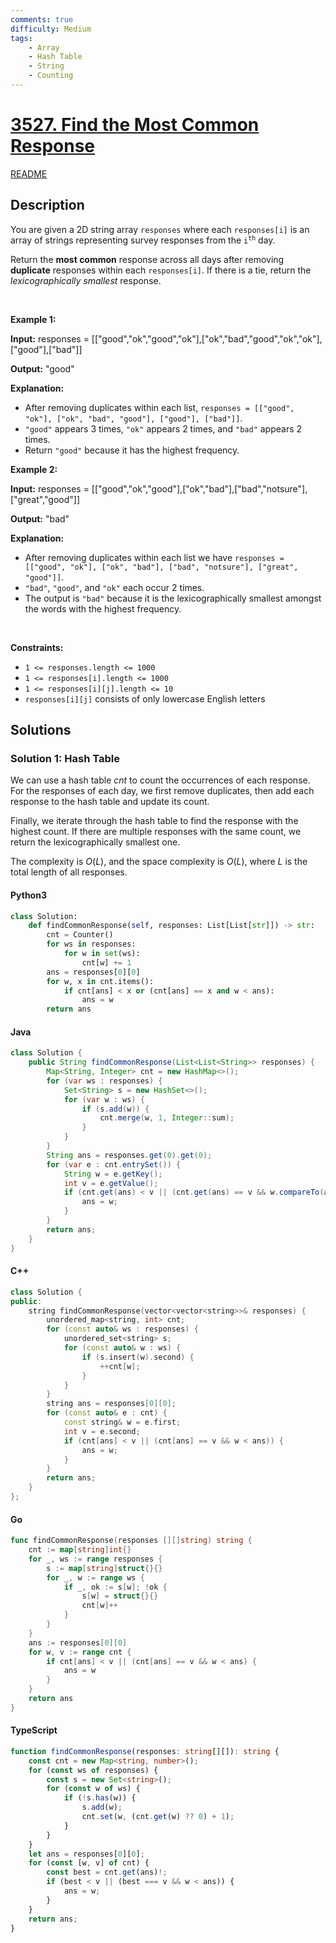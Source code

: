 ```yaml
---
comments: true
difficulty: Medium
tags:
    - Array
    - Hash Table
    - String
    - Counting
---
```


<!-- problem:start -->

# [3527. Find the Most Common Response](https://leetcode.com/problems/find-the-most-common-response)

[README](/solution/3500-3599/3527.Find%20the%20Most%20Common%20Response/README.md)

## Description

<!-- description:start -->

<p>You are given a 2D string array <code>responses</code> where each <code>responses[i]</code> is an array of strings representing survey responses from the <code>i<sup>th</sup></code> day.</p>

<p>Return the <strong>most common</strong> response across all days after removing <strong>duplicate</strong> responses within each <code>responses[i]</code>. If there is a tie, return the <em><span data-keyword="lexicographically-smaller-string">lexicographically smallest</span></em> response.</p>

<p>&nbsp;</p>
<p><strong class="example">Example 1:</strong></p>

<div class="example-block">
<p><strong>Input:</strong> <span class="example-io">responses = [[&quot;good&quot;,&quot;ok&quot;,&quot;good&quot;,&quot;ok&quot;],[&quot;ok&quot;,&quot;bad&quot;,&quot;good&quot;,&quot;ok&quot;,&quot;ok&quot;],[&quot;good&quot;],[&quot;bad&quot;]]</span></p>

<p><strong>Output:</strong> <span class="example-io">&quot;good&quot;</span></p>

<p><strong>Explanation:</strong></p>

<ul>
	<li>After removing duplicates within each list, <code>responses = [[&quot;good&quot;, &quot;ok&quot;], [&quot;ok&quot;, &quot;bad&quot;, &quot;good&quot;], [&quot;good&quot;], [&quot;bad&quot;]]</code>.</li>
	<li><code>&quot;good&quot;</code> appears 3 times, <code>&quot;ok&quot;</code> appears 2 times, and <code>&quot;bad&quot;</code> appears 2 times.</li>
	<li>Return <code>&quot;good&quot;</code> because it has the highest frequency.</li>
</ul>
</div>

<p><strong class="example">Example 2:</strong></p>

<div class="example-block">
<p><strong>Input:</strong> <span class="example-io">responses = [[&quot;good&quot;,&quot;ok&quot;,&quot;good&quot;],[&quot;ok&quot;,&quot;bad&quot;],[&quot;bad&quot;,&quot;notsure&quot;],[&quot;great&quot;,&quot;good&quot;]]</span></p>

<p><strong>Output:</strong> <span class="example-io">&quot;bad&quot;</span></p>

<p><strong>Explanation:</strong></p>

<ul>
	<li>After removing duplicates within each list we have <code>responses = [[&quot;good&quot;, &quot;ok&quot;], [&quot;ok&quot;, &quot;bad&quot;], [&quot;bad&quot;, &quot;notsure&quot;], [&quot;great&quot;, &quot;good&quot;]]</code>.</li>
	<li><code>&quot;bad&quot;</code>, <code>&quot;good&quot;</code>, and <code>&quot;ok&quot;</code> each occur 2 times.</li>
	<li>The output is <code>&quot;bad&quot;</code> because it is the lexicographically smallest amongst the words with the highest frequency.</li>
</ul>
</div>

<p>&nbsp;</p>
<p><strong>Constraints:</strong></p>

<ul>
	<li><code>1 &lt;= responses.length &lt;= 1000</code></li>
	<li><code>1 &lt;= responses[i].length &lt;= 1000</code></li>
	<li><code>1 &lt;= responses[i][j].length &lt;= 10</code></li>
	<li><code>responses[i][j]</code> consists of only lowercase English letters</li>
</ul>

<!-- description:end -->

## Solutions

<!-- solution:start -->

### Solution 1: Hash Table

We can use a hash table $\textit{cnt}$ to count the occurrences of each response. For the responses of each day, we first remove duplicates, then add each response to the hash table and update its count.

Finally, we iterate through the hash table to find the response with the highest count. If there are multiple responses with the same count, we return the lexicographically smallest one.

The complexity is $O(L)$, and the space complexity is $O(L)$, where $L$ is the total length of all responses.

<!-- tabs:start -->

#### Python3

```python
class Solution:
    def findCommonResponse(self, responses: List[List[str]]) -> str:
        cnt = Counter()
        for ws in responses:
            for w in set(ws):
                cnt[w] += 1
        ans = responses[0][0]
        for w, x in cnt.items():
            if cnt[ans] < x or (cnt[ans] == x and w < ans):
                ans = w
        return ans
```

#### Java

```java
class Solution {
    public String findCommonResponse(List<List<String>> responses) {
        Map<String, Integer> cnt = new HashMap<>();
        for (var ws : responses) {
            Set<String> s = new HashSet<>();
            for (var w : ws) {
                if (s.add(w)) {
                    cnt.merge(w, 1, Integer::sum);
                }
            }
        }
        String ans = responses.get(0).get(0);
        for (var e : cnt.entrySet()) {
            String w = e.getKey();
            int v = e.getValue();
            if (cnt.get(ans) < v || (cnt.get(ans) == v && w.compareTo(ans) < 0)) {
                ans = w;
            }
        }
        return ans;
    }
}
```

#### C++

```cpp
class Solution {
public:
    string findCommonResponse(vector<vector<string>>& responses) {
        unordered_map<string, int> cnt;
        for (const auto& ws : responses) {
            unordered_set<string> s;
            for (const auto& w : ws) {
                if (s.insert(w).second) {
                    ++cnt[w];
                }
            }
        }
        string ans = responses[0][0];
        for (const auto& e : cnt) {
            const string& w = e.first;
            int v = e.second;
            if (cnt[ans] < v || (cnt[ans] == v && w < ans)) {
                ans = w;
            }
        }
        return ans;
    }
};
```

#### Go

```go
func findCommonResponse(responses [][]string) string {
	cnt := map[string]int{}
	for _, ws := range responses {
		s := map[string]struct{}{}
		for _, w := range ws {
			if _, ok := s[w]; !ok {
				s[w] = struct{}{}
				cnt[w]++
			}
		}
	}
	ans := responses[0][0]
	for w, v := range cnt {
		if cnt[ans] < v || (cnt[ans] == v && w < ans) {
			ans = w
		}
	}
	return ans
}
```

#### TypeScript

```ts
function findCommonResponse(responses: string[][]): string {
    const cnt = new Map<string, number>();
    for (const ws of responses) {
        const s = new Set<string>();
        for (const w of ws) {
            if (!s.has(w)) {
                s.add(w);
                cnt.set(w, (cnt.get(w) ?? 0) + 1);
            }
        }
    }
    let ans = responses[0][0];
    for (const [w, v] of cnt) {
        const best = cnt.get(ans)!;
        if (best < v || (best === v && w < ans)) {
            ans = w;
        }
    }
    return ans;
}
```

<!-- tabs:end -->

<!-- solution:end -->

<!-- problem:end -->
